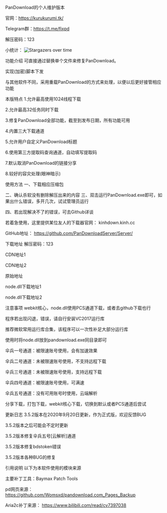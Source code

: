 PanDownload的个人维护版本

官网：<https://kurukurumi.tk/>

Telegram群：<https://t.me/fixpd>

解压密码：123

小统计：
![Stargazers over time](https://starchart.cc/PanDownloadServer/Server.svg)












功能介绍
可直接通过替换单个文件来修复PanDownload。

实现(加密)脚本下发

与其他软件不同，采用重载PanDownload的方式来处理，以便以后更好接管相应功能

本版特点
1.允许最高使用1024线程下载

2.允许最高32任务同时下载

3.修复PanDownload全部功能，截至到发布日期，所有功能可用

4.内置三大下载通道

5.允许用户自定义PanDownload标题

6.使用第三方提取码查询通道，自动填写提取码

7.默认取消PanDownload的链接分享

8.较好的容灾处理(眼神暗示)

使用方法
一、下载相应压缩包

二、确认杀软没有删除解压出来的内容
三、双击运行PanDownload.exe即可，如果出什么错误，多开几次，试试管理员运行

四、若出现解决不了的错误，可去Github详谈

若着急使用，这里提供某位友人的下载器官网： kinhdown.kinh.cc

GitHub地址： https://github.com/PanDownloadServer/Server/

下载地址
解压密码：123

CDN地址1

CDN地址2

原始地址

node.dll下载地址1

node.dll下载地址2

注意事项
webkit核心，node.dll使用PCS通道下载，或者去github下载也行

程序若出现闪退，错误，请自行安装VC2017运行库

推荐微软常用运行库合集，该程序可以一次性补足大部分运行库

使用时将node.dll放到pandownload.exe同目录即可

伞兵一号通道：被限速账号使用，会有加速效果

伞兵二号通道：未被限速账号使用，不支持远程下载

伞兵三号通道：未被限速账号使用，支持远程下载

伞兵四号通道：被限速账号使用，可满速

伞兵五号通道：没有可用账号时使用，云端解析

分享下载，打包下载，webkit核心下载，切换到默认或者PCS通道后尝试

更新日志
3.5.2版本在2020年9月20日更新，作为正式版，欢迎反馈BUG

3.5.2版本之后可能会不定时更新

3.5.2版本修复伞兵五号[云解析]通道

3.5.2版本修复bdstoken错误

3.5.2版本各种BUG的修复

引用说明
以下为本软件使用的模块来源

主要补丁工具：Baymax Patch Tools

pd网页来源： https://github.com/Womsxd/pandownload.com_Pages_Backup

Aria2c补丁来源： https://www.bilibili.com/read/cv7397038
